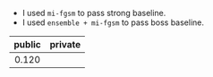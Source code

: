*   I used `mi-fgsm` to pass strong baseline.
*   I used `ensemble + mi-fgsm` to pass boss baseline.


| public | private |
| :----: | :-----: |
| 0.120  |         |